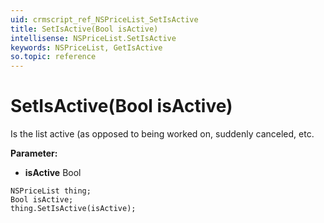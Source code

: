 ```yaml
---
uid: crmscript_ref_NSPriceList_SetIsActive
title: SetIsActive(Bool isActive)
intellisense: NSPriceList.SetIsActive
keywords: NSPriceList, GetIsActive
so.topic: reference
---
```


# SetIsActive(Bool isActive)

Is the list active (as opposed to being worked on, suddenly canceled, etc.

**Parameter:** 
 - **isActive** Bool

```crmscript
NSPriceList thing;
Bool isActive;
thing.SetIsActive(isActive);
```

